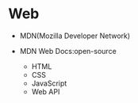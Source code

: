 
# Web



- MDN(Mozilla Developer Network)

- MDN Web Docs:open-source
    - HTML
    - CSS
    - JavaScript
    - Web API